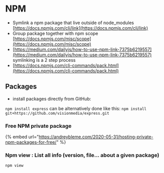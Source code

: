 # NPM

* Symlink a npm package that live outside of node\_modules [https://docs.npmjs.com/cli/link](https://docs.npmjs.com/cli/link)
* Group package together with npm scope [https://docs.npmjs.com/misc/scope](https://docs.npmjs.com/misc/scope)
* [https://medium.com/dailyjs/how-to-use-npm-link-7375b6219557](https://medium.com/dailyjs/how-to-use-npm-link-7375b6219557) symlinking is a 2 step process
* [https://docs.npmjs.com/cli-commands/pack.html](https://docs.npmjs.com/cli-commands/pack.html)

## Packages

* install packages directly from GitHub:

`npm install express` can be alternatively done like this: `npm install git+https://github.com/visionmedia/express.git`



### Free NPM private package

{% embed url="https://andreybleme.com/2020-05-31/hosting-private-npm-packages-for-free/" %}

### 

### Npm view : List all info \(version, file... about a given package\)

`npm view`





